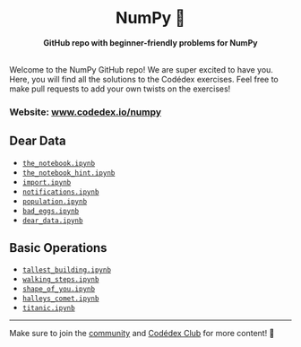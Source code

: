<div align="center">
  <br>
  <h1>NumPy 🔢</h1>
  <strong>GitHub repo with beginner-friendly problems for NumPy</strong>
</div>
<br>

Welcome to the NumPy GitHub repo! We are super excited to have you. Here, you will find all the solutions to the Codédex exercises. Feel free to make pull requests to add your own twists on the exercises!

### Website: www.codedex.io/numpy

[comment]: <> (<img src="https://raw.githubusercontent.com/codedex-io/python-101/main/assets/badge_earth.png" height="20" style="vertical-align: middle">)

## Dear Data

- [`the_notebook.ipynb`](https://github.com/codedex-io/numpy/blob/main/1-dear-data/01_the_notebook.ipynb)
- [`the_notebook_hint.ipynb`](https://github.com/codedex-io/numpy/blob/main/1-dear-data/01_the_notebook_hint.ipynb)
- [`import.ipynb`](https://github.com/codedex-io/numpy/blob/main/1-dear-data/02_import.ipynb)
- [`notifications.ipynb`](https://github.com/codedex-io/numpy/blob/main/1-dear-data/03_notifications.ipynb)
- [`population.ipynb`](https://github.com/codedex-io/numpy/blob/main/1-dear-data/04_population.ipynb)
- [`bad_eggs.ipynb`](https://github.com/codedex-io/numpy/blob/main/1-dear-data/05_bad_eggs.ipynb)
- [`dear_data.ipynb`](https://github.com/codedex-io/numpy/blob/main/1-dear-data/06_dear_data.ipynb)

[comment]: <> (<img src="https://raw.githubusercontent.com/codedex-io/python-101/main/assets/badge_equal.png" height="21" style="vertical-align: middle">)

## Basic Operations

- [`tallest_building.ipynb`](https://github.com/codedex-io/numpy/blob/main/2-basic-operations/07_tallest_building.ipynb)
- [`walking_steps.ipynb`](https://github.com/codedex-io/numpy/blob/main/2-basic-operations/08_walking_steps.ipynb)
- [`shape_of_you.ipynb`](https://github.com/codedex-io/numpy/blob/main/2-basic-operations/09_shape_of_you.ipynb)
- [`halleys_comet.ipynb`](https://github.com/codedex-io/numpy/blob/main/2-basic-operations/10_halleys_comet.ipynb)
- [`titanic.ipynb`](https://github.com/codedex-io/numpy/blob/main/2-basic-operations/11_titanic.ipynb)

---

Make sure to join the [community](https://www.codedex.io/community) and [Codédex Club](https://www.codedex.io/pricing) for more content! 💖
